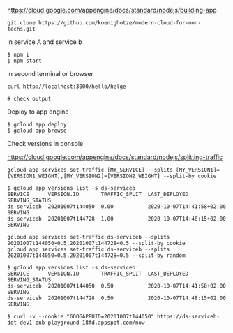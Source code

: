 https://cloud.google.com/appengine/docs/standard/nodejs/building-app


```
git clone https://github.com/koenighotze/modern-cloud-for-non-techs.git
```

in service A and service b

```
$ npm i
$ npm start
```

in second terminal or browser

```
curl http://localhost:3000/hello/helge

# check output
```

Deploy to app engine

```
$ gcloud app deploy
$ gcloud app browse
```

Check versions in console

https://cloud.google.com/appengine/docs/standard/nodejs/splitting-traffic

```
gcloud app services set-traffic [MY_SERVICE] --splits [MY_VERSION1]=[VERSION1_WEIGHT],[MY_VERSION2]=[VERSION2_WEIGHT] --split-by cookie
```

```
$ gcloud app versions list -s ds-serviceb
SERVICE      VERSION.ID       TRAFFIC_SPLIT  LAST_DEPLOYED              SERVING_STATUS
ds-serviceb  20201007t144050  0.00           2020-10-07T14:41:58+02:00  SERVING
ds-serviceb  20201007t144728  1.00           2020-10-07T14:48:15+02:00  SERVING
```

```
gcloud app services set-traffic ds-serviceb --splits 20201007t144050=0.5,20201007t144728=0.5 --split-by cookie
gcloud app services set-traffic ds-serviceb --splits 20201007t144050=0.5,20201007t144728=0.5 --split-by random
```

```
$ gcloud app versions list -s ds-serviceb
SERVICE      VERSION.ID       TRAFFIC_SPLIT  LAST_DEPLOYED              SERVING_STATUS
ds-serviceb  20201007t144050  0.50           2020-10-07T14:41:58+02:00  SERVING
ds-serviceb  20201007t144728  0.50           2020-10-07T14:48:15+02:00  SERVING
```

```
$ curl -v --cookie "GOOGAPPUID=20201007t144050" https://ds-serviceb-dot-dev1-onb-playground-18fd.appspot.com/now
```

